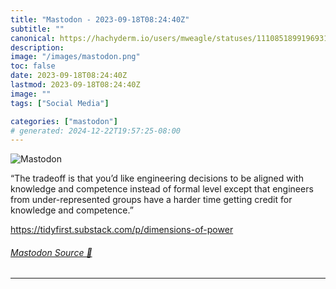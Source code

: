 ```yaml
---
title: "Mastodon - 2023-09-18T08:24:40Z"
subtitle: ""
canonical: https://hachyderm.io/users/mweagle/statuses/111085189919693163
description:
image: "/images/mastodon.png"
toc: false
date: 2023-09-18T08:24:40Z
lastmod: 2023-09-18T08:24:40Z
image: ""
tags: ["Social Media"]

categories: ["mastodon"]
# generated: 2024-12-22T19:57:25-08:00
---
```

![Mastodon](/images/mastodon.png)

<p>“The tradeoff is that you’d like engineering decisions to be aligned with knowledge and competence instead of formal level except that engineers from under-represented groups have a harder time getting credit for knowledge and competence.”</p><p><a href="https://tidyfirst.substack.com/p/dimensions-of-power" target="_blank" rel="nofollow noopener noreferrer" translate="no"><span class="invisible">https://</span><span class="ellipsis">tidyfirst.substack.com/p/dimen</span><span class="invisible">sions-of-power</span></a></p>


###### [Mastodon Source 🐘](https://hachyderm.io/@mweagle/111085189919693163)

___
